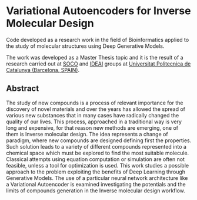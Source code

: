 # Variational Autoencoders for Inverse Molecular Design

Code developed as a research work in the field of Bioinformatics applied to the study of molecular structures using Deep Generative Models. 

The work was developed as a Master Thesis topic and it is the result of a research carried out at [SOCO](https://soco.upc.edu/en) and [IDEAI](https://ideai.upc.edu/en) groups at [Universitat Politecnica de Catalunya (Barcelona, SPAIN)](https://www.upc.edu/en).

## Abstract
The study of new compounds is a process of relevant importance
for the discovery of novel materials and over the years has
allowed the spread of various new substances that in many cases
have radically changed the quality of our lives. This process,
approached in a traditional way is very long and expensive, for
that reason new methods are emerging, one of them is Inverse
molecular design. The idea represents a change of paradigm,
where new compounds are designed defining first the properties.
Such solution leads to a variety of different compounds represented
into a chemical space which must be explored to find
the most suitable molecule. Classical attempts using equation
computation or simulation are often not feasible, unless a tool
for optimization is used. This work studies a possible approach
to the problem exploiting the benefits of Deep Learning through
Generative Models. The use of a particular neural network architecture
like a Variational Autoencoder is examined investigating
the potentials and the limits of compounds generation in the
Inverse molecular design workflow.
